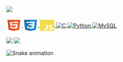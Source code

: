 
 <div>
   <a href="https://github.com/GabrielFrois">
   <img height="180em" src="https://github-readme-stats.vercel.app/api/top-langs/?username=GabrielFrois&layout=compact&langs_count=6&theme=dark"/>

</div>
<div style="display: inline_block"><br>
  <img align="center" alt="HTML" height="30" width="40" src="https://raw.githubusercontent.com/devicons/devicon/master/icons/html5/html5-original.svg">
  <img align="center" alt="CSS" height="30" width="40" src="https://raw.githubusercontent.com/devicons/devicon/master/icons/css3/css3-original.svg">
  <img align="center" alt="Js" height="30" width="40" src="https://raw.githubusercontent.com/devicons/devicon/master/icons/javascript/javascript-plain.svg">
  <img align="center" alt="C" height="30" width="40" src="https://cdn.jsdelivr.net/gh/devicons/devicon/icons/c/c-original.svg"/>
  <img align="center" alt="Python" height="30" width="40" src="https://cdn.jsdelivr.net/gh/devicons/devicon/icons/python/python-original.svg"/>
  <img align="center" alt="MySQL" height="30" width="40"src="https://cdn.jsdelivr.net/gh/devicons/devicon/icons/mysql/mysql-original.svg" />
          
</div>
 
 <br>
 
<div> 
  <a href = "mailto:frois.ga@gmail.com"><img src="https://img.shields.io/badge/-Gmail-%23333?style=for-the-badge&logo=gmail&logoColor=white" target="_blank"></a>
  <a href = "https://www.linkedin.com/in/gabriel-r-frois-de-oliveira-0a6bb719a/" target="_blank"><img src="https://img.shields.io/badge/-LinkedIn-%230077B5?style=for-the-badge&logo=linkedin&logoColor=white" target="_blank"></a> 
 
  ![Snake animation](https://github.com/GabrielFrois/GabrielFrois/blob/output/github-contribution-grid-snake.svg)

</div>
